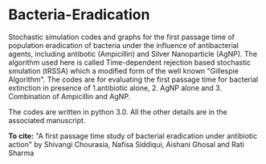 # Bacteria-Eradication
Stochastic simulation codes and graphs for the first passage time of population eradication of bacteria under the influence of antibacterial agents, including antibotic (Ampicillin) and Silver Nanoparticle (AgNP). The algorithm used here is called Time-dependent rejection based stochastic smulation (tRSSA) which a modified form of the well known "Gillespie Algorithm". The codes are for evaluating the first passage time for bacterial extinction in presence of 1.antibiotic alone, 2. AgNP alone and 3. Combination of Ampicillin and AgNP.

The codes are written in python 3.0. All the other details are in the associated manuscript.

**To cite:**
"A first passage time study of bacterial eradication under antibiotic action" by Shivangi Chourasia, Nafisa Siddiqui, Aishani Ghosal and Rati Sharma

